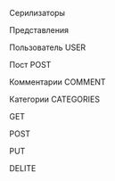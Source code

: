 Серилизаторы 

Представления 

Пользователь USER

Пост POST

Комментарии COMMENT

Категории CATEGORIES

GET

POST

PUT

DELITE
